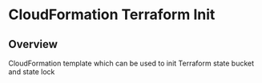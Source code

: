# CloudFormation Terraform Init

## Overview

CloudFormation template which can be used to init Terraform state bucket and state lock
